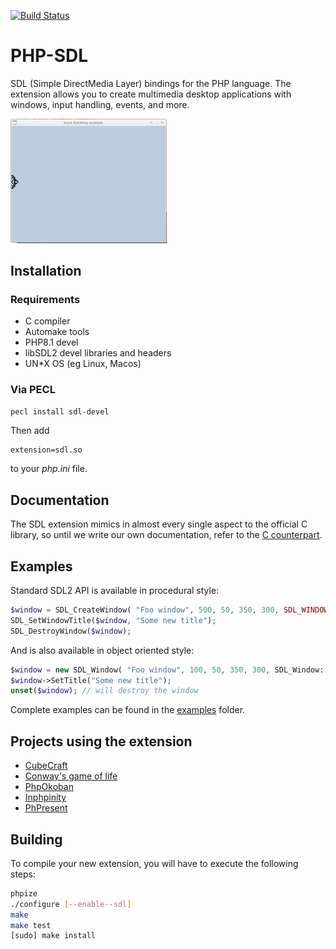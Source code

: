 
[![Build Status](https://travis-ci.org/Ponup/php-sdl.svg?branch=master)](https://travis-ci.org/Ponup/php-sdl)

PHP-SDL
=======

SDL (Simple DirectMedia Layer) bindings for the PHP language. The extension allows you to create multimedia desktop applications with windows, input handling, events, and more.

[<img src="input-handling-example.gif" width="250" />](input-handling-example.gif)

## Installation

### Requirements

* C compiler
* Automake tools
* PHP8.1 devel
* libSDL2 devel libraries and headers
* UN*X OS (eg Linux, Macos)

### Via PECL

```bash
pecl install sdl-devel
```

Then add 

```
extension=sdl.so
```
to your _php.ini_ file.

## Documentation

The SDL extension mimics in almost every single aspect to the official C library, so until we write our own documentation, refer to the [C counterpart](https://wiki.libsdl.org/APIByCategory).

## Examples

Standard SDL2 API is available in procedural style:

```php
$window = SDL_CreateWindow( "Foo window", 500, 50, 350, 300, SDL_WINDOW_SHOWN+SDL_WINDOW_RESIZABLE);
SDL_SetWindowTitle($window, "Some new title");
SDL_DestroyWindow($window);
```

And is also available in object oriented style:

```php
$window = new SDL_Window( "Foo window", 100, 50, 350, 300, SDL_Window::SHOWN|SDL_Window::RESIZABLE);
$window->SetTitle("Some new title");
unset($window); // will destroy the window
```

Complete examples can be found in the [examples](examples) folder.

## Projects using the extension

* [CubeCraft](https://github.com/Ponup/cubecraft)
* [Conway's game of life](https://github.com/Ponup/conways-game-of-life)
* [PhpOkoban](https://github.com/b-viguier/PhpOkoban)
* [Inphpinity](https://github.com/b-viguier/Inphpinity)
* [PhPresent](https://github.com/b-viguier/PhPresent)

## Building

To compile your new extension, you will have to execute the following steps:

```bash
phpize
./configure [--enable--sdl] 
make
make test
[sudo] make install
```

